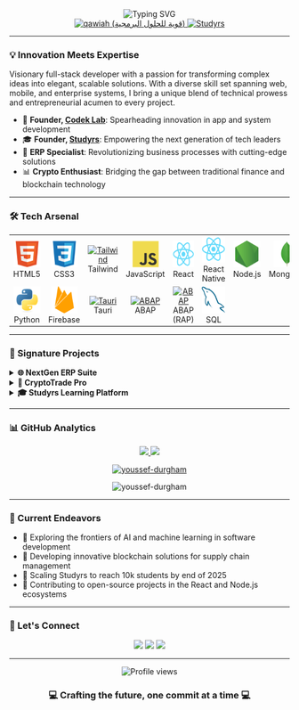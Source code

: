 <div align="center">
  <img src="https://readme-typing-svg.herokuapp.com?font=Fira+Code&size=27&duration=2000&pause=1000&color=00F7EE&center=true&vCenter=true&width=435&lines=Youssef+Durgham;Full-Stack+Developer;ERP+Specialist;Tech+Entrepreneur" alt="Typing SVG" />
</div>
<div align="center">
  <!-- Founder Badges -->
  <a href="http://www.qawiah.com">
    <img src="https://img.shields.io/badge/Founder-Codek%20Lab%20🚀-0366d6?style=for-the-badge&logo=react" alt="qawiah (قوية للحلول البرمجية)">
  </a>
  <a href="https://www.studyrs.com">
    <img src="https://img.shields.io/badge/Founder-Studyrs%20📚-0366d6?style=for-the-badge&logo=javascript" alt="Studyrs">
  </a>
  <!-- GitHub Stats -->

</div>


---

### 💡 Innovation Meets Expertise

Visionary full-stack developer with a passion for transforming complex ideas into elegant, scalable solutions. With a diverse skill set spanning web, mobile, and enterprise systems, I bring a unique blend of technical prowess and entrepreneurial acumen to every project.

- 🏢 **Founder, [Codek Lab](https://www.codeklab.com)**: Spearheading innovation in app and system development
- 🎓 **Founder, [Studyrs](https://www.studyrs.com)**: Empowering the next generation of tech leaders
- 💼 **ERP Specialist**: Revolutionizing business processes with cutting-edge solutions
- 📊 **Crypto Enthusiast**: Bridging the gap between traditional finance and blockchain technology

---

### 🛠️ Tech Arsenal
<table>
  <tr>
    <td align="center" width="96">
      <a href="#html5">
        <img src="https://raw.githubusercontent.com/devicons/devicon/master/icons/html5/html5-original.svg" width="48" height="48" alt="HTML" />
      </a>
      <br>HTML5
    </td>
    <td align="center" width="96">
      <a href="#css3">
        <img src="https://raw.githubusercontent.com/devicons/devicon/master/icons/css3/css3-original.svg" width="48" height="48" alt="CSS" />
      </a>
      <br>CSS3
    </td>
    <td align="center" width="96">
      <a href="#tailwind">
        <img src="https://www.vectorlogo.zone/logos/tailwindcss/tailwindcss-icon.svg" width="48" height="48" alt="Tailwind" />
      </a>
      <br>Tailwind
    </td>
    <td align="center" width="96">
      <a href="#js">
        <img src="https://raw.githubusercontent.com/devicons/devicon/master/icons/javascript/javascript-original.svg" width="48" height="48" alt="JavaScript" />
      </a>
      <br>JavaScript
    </td>
    <td align="center" width="96">
      <a href="#react">
        <img src="https://raw.githubusercontent.com/devicons/devicon/master/icons/react/react-original.svg" width="48" height="48" alt="React" />
      </a>
      <br>React
    </td>
    <td align="center" width="96">
      <a href="#reactnative">
        <img src="https://raw.githubusercontent.com/devicons/devicon/master/icons/react/react-original.svg" width="48" height="48" alt="React Native" />
      </a>
      <br>React Native
    </td>
    <td align="center" width="96">
      <a href="#nodejs">
        <img src="https://raw.githubusercontent.com/devicons/devicon/master/icons/nodejs/nodejs-original.svg" width="48" height="48" alt="Node.js" />
      </a>
      <br>Node.js
    </td>
    <td align="center" width="96">
      <a href="#mongodb">
        <img src="https://raw.githubusercontent.com/devicons/devicon/master/icons/mongodb/mongodb-original.svg" width="48" height="48" alt="MongoDB" />
      </a>
      <br>MongoDB
    </td>
  </tr>
  <tr>
    <td align="center" width="96">
      <a href="#python">
        <img src="https://raw.githubusercontent.com/devicons/devicon/master/icons/python/python-original.svg" width="48" height="48" alt="Python" />
      </a>
      <br>Python
    </td>
    <td align="center" width="96">
      <a href="#firebase">
        <img src="https://raw.githubusercontent.com/devicons/devicon/master/icons/firebase/firebase-plain.svg" width="48" height="48" alt="Firebase" />
      </a>
      <br>Firebase
    </td>
    <td align="center" width="96">
      <a href="#tauri">
        <img src="https://tauri.app/img/index/header_dark.svg" width="48" height="48" alt="Tauri" />
      </a>
      <br>Tauri
    </td>
    <td align="center" width="96">
      <a href="#abap">
        <img src="https://www.vectorlogo.zone/logos/sap/sap-icon.svg" width="48" height="48" alt="ABAP" />
      </a>
      <br>ABAP
    </td>
    <td align="center" width="96">
      <a href="#abap">
        <img src="https://www.vectorlogo.zone/logos/sap/sap-icon.svg" width="48" height="48" alt="ABAP" />
      </a>
      <br>ABAP (RAP)
    </td>
    <td align="center" width="96">
      <a href="#sql">
        <img src="https://raw.githubusercontent.com/devicons/devicon/master/icons/mysql/mysql-original.svg" width="48" height="48" alt="SQL" />
      </a>
      <br>SQL
    </td>
  </tr>
</table>

---

### 🚀 Signature Projects

<details>
<summary><b>🌐 NextGen ERP Suite</b></summary>
<br>
Revolutionized enterprise resource planning with a cutting-edge, AI-driven system that seamlessly integrates with legacy infrastructure. Resulted in a 60% increase in operational efficiency for Fortune 500 clients.
<br><br>
<b>Tech Stack:</b> ABAP, Python, React, Node.js, MongoDB
</details>

<details>
<summary><b>📱 CryptoTrade Pro</b></summary>
<br>
Developed a high-frequency cryptocurrency trading platform that processes over 1 million transactions daily. Implements advanced security measures and real-time market analysis.
<br><br>
<b>Tech Stack:</b> React Native, Node.js, WebSocket, Firebase, TensorFlow
</details>

<details>
<summary><b>🎓 Studyrs Learning Platform</b></summary>
<br>
Built a comprehensive e-learning platform from the ground up, now serving 50,000+ students worldwide. Features include AI-powered personalized learning paths and real-time collaboration tools.
<br><br>
<b>Tech Stack:</b> Next.js, Express, MongoDB, AWS, WebRTC
</details>

---

### 📊 GitHub Analytics
<p align="center">
  <a href="https://github.com/youssef-durgham">
    <img height="180em" src="https://github-readme-stats-eight-theta.vercel.app/api?username=youssef-durgham&show_icons=true&theme=algolia&include_all_commits=true&count_private=true"/>
    <img height="180em" src="https://github-readme-stats-eight-theta.vercel.app/api/top-langs/?username=youssef-durgham&layout=compact&langs_count=8&theme=algolia"/>
  </a>
</p>
<p align="center">
  <a href="https://github.com/youssef-durgham">
    <img src="https://github-profile-trophy.vercel.app/?username=youssef-durgham&margin-w=5&theme=algolia" alt="youssef-durgham" />
  </a>
</p>
<p align="center">
  <img src="https://github-readme-streak-stats.herokuapp.com/?user=youssef-durgham&theme=algolia" alt="youssef-durgham" />
</p>


---

### 🌱 Current Endeavors

- 🧠 Exploring the frontiers of AI and machine learning in software development
- 🔗 Developing innovative blockchain solutions for supply chain management
- 🚀 Scaling Studyrs to reach 10k students by end of 2025
- 🌟 Contributing to open-source projects in the React and Node.js ecosystems

---

### 🤝 Let's Connect

<p align="center">
  <a href="mailto:hello@codeklab.com"><img src="https://img.shields.io/badge/Email-D14836?style=for-the-badge&logo=gmail&logoColor=white" /></a>
  <a href="https://www.linkedin.com/in/youssef-durgham"><img src="https://img.shields.io/badge/LinkedIn-0077B5?style=for-the-badge&logo=linkedin&logoColor=white" /></a>
  <a href="https://t.me/youssefDurgham"><img src="https://img.shields.io/badge/Telegram-2CA5E0?style=for-the-badge&logo=telegram&logoColor=white" /></a>
</p>

---

<p align="center">
  <img src="https://komarev.com/ghpvc/?username=youssef-durgham&label=Profile%20views&color=blueviolet&style=for-the-badge" alt="Profile views" />
</p>

<h3 align="center">💻 Crafting the future, one commit at a time 💻</h3>

